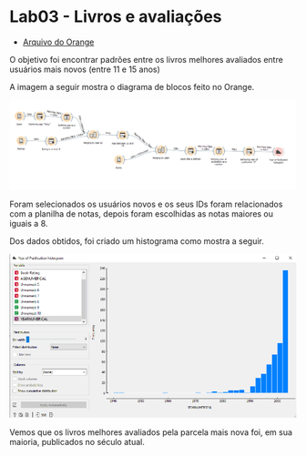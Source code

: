 # Lab03 - Livros e avaliações
   * [Arquivo do Orange](https://github.com/MatheusBulhoes/MC536/tree/master/lab03/notebooks)
   
  O objetivo foi encontrar padrões entre os livros melhores avaliados entre usuários mais novos (entre 11 e 15 anos)
  
  A imagem a seguir mostra o diagrama de blocos feito no Orange.
  
  ![diagrama](https://github.com/MatheusBulhoes/MC536/blob/master/lab03/images/data-diagram.png)
  
  Foram selecionados os usuários novos e os seus IDs foram relacionados com a planilha de notas, depois foram escolhidas as notas maiores ou iguais a 8.
  
  Dos dados obtidos, foi criado um histograma como mostra a seguir.
  
  ![histograma](https://github.com/MatheusBulhoes/MC536/blob/master/lab03/images/histogram.png)
  
  Vemos que os livros melhores avaliados pela parcela mais nova foi, em sua maioria, publicados no século atual.
